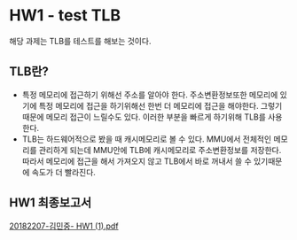 # HW1 - test TLB
해당 과제는 TLB를 테스트를 해보는 것이다. 

## TLB란?
- 특정 메모리에 접근하기 위해선 주소를 알아야 한다. 주소변환정보또한 메모리에 있기에 특정 메모리에 접근을 하기위해선 한번 더 메모리에 접근을 해야한다.
그렇기 때문에 메모리 접근이 느릴수도 있다. 이러한 부분을 빠르게 하기위해 TLB를 사용한다.
- TLB는 하드웨어적으로 봤을 때 캐시메모리로 볼 수 있다. MMU에서 전체적인 메모리를 관리하게 되는데 MMU안에 TLB에 캐시메모리로 주소변환정보를 저장한다.
따라서 메모리에 접근을 해서 가져오지 않고 TLB에서 바로 꺼내서 쓸 수 있기때문에 속도가 더 빨라진다.


## HW1 최종보고서
[20182207-김민중- HW1 (1).pdf](https://github.com/kmj-99/KookminUniversityClass/files/9037255/20182207-.-.HW1.1.pdf)
